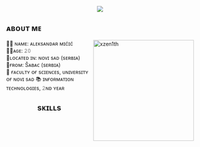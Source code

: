 <p align = center ><img src="https://i.imgur.com/frxLfVj.jpg"> </p>
<h2 align>ᴀʙᴏᴜᴛ ᴍᴇ</h2>
<img align = right width="270" alt="xzen1th" src="https://i.imgur.com/yoe5qqq.jpg">
<p align = left>🐱‍👤 ɴᴀᴍᴇ: ᴀʟᴇᴋsᴀɴᴅᴀʀ ᴍɪćɪć<br>🐱‍💻ᴀɢᴇ: 𝟸𝟶<br>🌆ʟᴏᴄᴀᴛᴇᴅ ɪɴ: ɴᴏᴠɪ sᴀᴅ (sᴇʀʙɪᴀ)<br>📍ғʀᴏᴍ: Šᴀʙᴀᴄ (sᴇʀʙɪᴀ)<br>
🏫 ғᴀᴄᴜʟᴛʏ ᴏғ sᴄɪᴇɴᴄᴇs, ᴜɴɪᴠᴇʀsɪᴛʏ ᴏғ ɴᴏᴠɪ sᴀᴅ
📚 ɪɴғᴏʀᴍᴀᴛɪᴏɴ ᴛᴇᴄʜɴᴏʟᴏɢɪᴇs, 𝟸ɴᴅ ʏᴇᴀʀ
</p>
<h2 align = center>sᴋɪʟʟs</h2>
